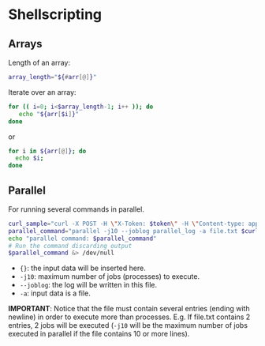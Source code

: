 # Shellscripting
## Arrays
Length of an array:   
```bash
array_length="${#arr[@]}"
```
Iterate over an array:
```bash
for (( i=0; i<$array_length-1; i++ )); do 
   echo "${arr[$i]}"
done
```
or
```bash
for i in ${arr[@]}; do 
  echo $i; 
done
```
## Parallel
For running several commands in parallel.
```bash
curl_sample="curl -X POST -H \"X-Token: $token\" -H \"Content-type: application/json\" $SUBMITTER_URL/submissions/$submission_id/samples -d {}"
parallel_command="parallel -j10 --joblog parallel_log -a file.txt $curl_sample"
echo "parallel command: $parallel_command"
# Run the command discarding output
$parallel_command &> /dev/null
```
* <code>{}</code>: the input data will be inserted here.
* <code>-j10</code>: maximum number of jobs (processes) to execute.
* <code>--joblog</code>: the log will be written in this file.
* <code>-a</code>: input data is a file.

<b>IMPORTANT</b>: Notice that the file must contain several entries (ending with newline) in order to execute more than processes. E.g. If file.txt contains 2 entries, 2 jobs will be executed (<code>-j10</code> will be the maximum number of jobs executed in parallel if the file contains 10 or more lines).
